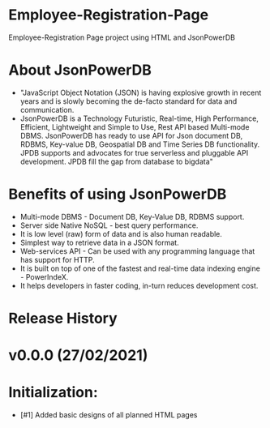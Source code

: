 # Employee-Registration-Page
Employee-Registration Page project using HTML and JsonPowerDB
# About JsonPowerDB
* "JavaScript Object Notation (JSON) is having explosive growth in recent years and is slowly becoming the de-facto standard for data and communication.
* JsonPowerDB is a Technology Futuristic, Real-time, High Performance, Efficient, Lightweight and Simple to Use, Rest API based Multi-mode DBMS. JsonPowerDB has ready to use API for Json document DB, RDBMS, Key-value DB, Geospatial DB and Time Series DB functionality. JPDB supports and advocates for true serverless and pluggable API development. JPDB fill the gap from database to bigdata"


# Benefits of using JsonPowerDB
* Multi-mode DBMS - Document DB, Key-Value DB, RDBMS support.
* Server side Native NoSQL - best query performance.
* It is low level (raw) form of data and is also human readable.
* Simplest way to retrieve data in a JSON format.
* Web-services API - Can be used with any programming language that has support for HTTP.
* It is built on top of one of the fastest and real-time data indexing engine - PowerIndeX.
* It helps developers in faster coding, in-turn reduces development cost.


# Release History
 # v0.0.0 (27/02/2021)
# Initialization:
* [#1] Added basic designs of all planned HTML pages
